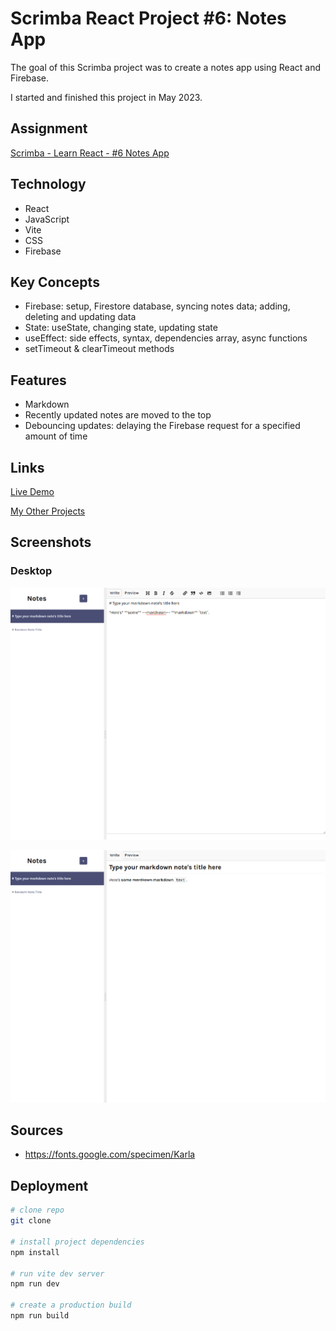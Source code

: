 # Scrimba React Project #6: Notes App

The goal of this Scrimba project was to create a notes app using React and Firebase.

I started and finished this project in May 2023.

## Assignment

[Scrimba - Learn React - #6 Notes App](https://scrimba.com/learn/learnreact)

## Technology

- React
- JavaScript
- Vite
- CSS
- Firebase

## Key Concepts

- Firebase: setup, Firestore database, syncing notes data; adding, deleting and updating data
- State: useState, changing state, updating state
- useEffect: side effects, syntax, dependencies array, async functions
- setTimeout & clearTimeout methods

## Features

- Markdown
- Recently updated notes are moved to the top
- Debouncing updates: delaying the Firebase request for a specified amount of time

## Links

[Live Demo](https://brightneon7631.github.io/scrimba-notes-app/)

[My Other Projects](https://brightneon7631.github.io/odin-scrimba-projects/)

## Screenshots

### Desktop

![Desktop Screenshot](screenshots/desktop1.png)

![Desktop Screenshot](screenshots/desktop2.png)

## Sources

- https://fonts.google.com/specimen/Karla

## Deployment

```bash
# clone repo
git clone

# install project dependencies
npm install

# run vite dev server
npm run dev

# create a production build
npm run build
```